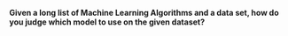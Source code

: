 **Given a long list of Machine Learning Algorithms and a data set, how do you judge which model to use on the given dataset?**
